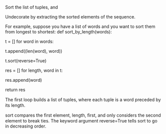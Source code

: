 Sort the list of tuples, and

Undecorate by extracting the sorted elements of the sequence.

For example, suppose you have a list of words and you want to sort them from longest to shortest: def sort_by_length(words):

t = [] for word in words:

t.append((len(word), word))

t.sort(reverse=True)

res = [] for length, word in t:

res.append(word)

return res

The ﬁrst loop builds a list of tuples, where each tuple is a word preceded by its length.

sort compares the ﬁrst element, length, ﬁrst, and only considers the second element to break ties. The keyword argument reverse=True tells sort to go in decreasing order.